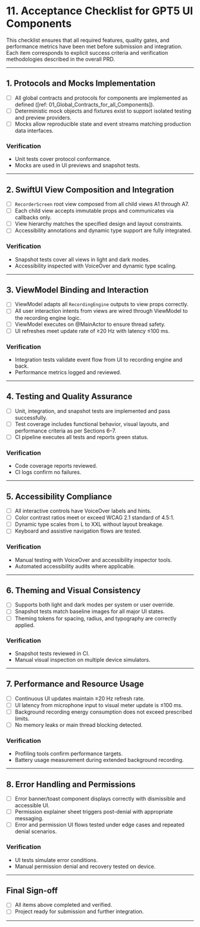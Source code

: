 # 11. Acceptance Checklist for GPT5 UI Components

This checklist ensures that all required features, quality gates, and performance metrics have been met before submission and integration. Each item corresponds to explicit success criteria and verification methodologies described in the overall PRD.

---

## 1. Protocols and Mocks Implementation

- [ ] All global contracts and protocols for components are implemented as defined ([ref: 01_Global_Contracts_for_all_Components]).
- [ ] Deterministic mock objects and fixtures exist to support isolated testing and preview providers.
- [ ] Mocks allow reproducible state and event streams matching production data interfaces.

### Verification
- Unit tests cover protocol conformance.
- Mocks are used in UI previews and snapshot tests.

---

## 2. SwiftUI View Composition and Integration

- [ ] `RecorderScreen` root view composed from all child views A1 through A7.
- [ ] Each child view accepts immutable props and communicates via callbacks only.
- [ ] View hierarchy matches the specified design and layout constraints.
- [ ] Accessibility annotations and dynamic type support are fully integrated.

### Verification
- Snapshot tests cover all views in light and dark modes.
- Accessibility inspected with VoiceOver and dynamic type scaling.

---

## 3. ViewModel Binding and Interaction

- [ ] ViewModel adapts all `RecordingEngine` outputs to view props correctly.
- [ ] All user interaction intents from views are wired through ViewModel to the recording engine logic.
- [ ] ViewModel executes on @MainActor to ensure thread safety.
- [ ] UI refreshes meet update rate of ≥20 Hz with latency ≤100 ms.

### Verification
- Integration tests validate event flow from UI to recording engine and back.
- Performance metrics logged and reviewed.

---

## 4. Testing and Quality Assurance

- [ ] Unit, integration, and snapshot tests are implemented and pass successfully.
- [ ] Test coverage includes functional behavior, visual layouts, and performance criteria as per Sections 6–7.
- [ ] CI pipeline executes all tests and reports green status.

### Verification
- Code coverage reports reviewed.
- CI logs confirm no failures.

---

## 5. Accessibility Compliance

- [ ] All interactive controls have VoiceOver labels and hints.
- [ ] Color contrast ratios meet or exceed WCAG 2.1 standard of 4.5:1.
- [ ] Dynamic type scales from L to XXL without layout breakage.
- [ ] Keyboard and assistive navigation flows are tested.

### Verification
- Manual testing with VoiceOver and accessibility inspector tools.
- Automated accessibility audits where applicable.

---

## 6. Theming and Visual Consistency

- [ ] Supports both light and dark modes per system or user override.
- [ ] Snapshot tests match baseline images for all major UI states.
- [ ] Theming tokens for spacing, radius, and typography are correctly applied.

### Verification
- Snapshot tests reviewed in CI.
- Manual visual inspection on multiple device simulators.

---

## 7. Performance and Resource Usage

- [ ] Continuous UI updates maintain ≥20 Hz refresh rate.
- [ ] UI latency from microphone input to visual meter update is ≤100 ms.
- [ ] Background recording energy consumption does not exceed prescribed limits.
- [ ] No memory leaks or main thread blocking detected.

### Verification
- Profiling tools confirm performance targets.
- Battery usage measurement during extended background recording.

---

## 8. Error Handling and Permissions

- [ ] Error banner/toast component displays correctly with dismissible and accessible UI.
- [ ] Permission explainer sheet triggers post-denial with appropriate messaging.
- [ ] Error and permission UI flows tested under edge cases and repeated denial scenarios.

### Verification
- UI tests simulate error conditions.
- Manual permission denial and recovery tested on device.

---

## Final Sign-off

- [ ] All items above completed and verified.
- [ ] Project ready for submission and further integration.

---